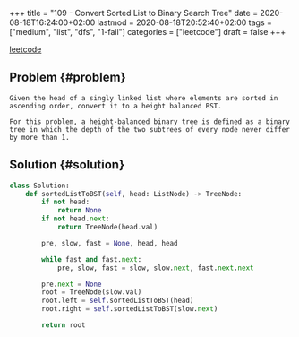 +++
title = "109 - Convert Sorted List to Binary Search Tree"
date = 2020-08-18T16:24:00+02:00
lastmod = 2020-08-18T20:52:40+02:00
tags = ["medium", "list", "dfs", "1-fail"]
categories = ["leetcode"]
draft = false
+++

[leetcode](https://leetcode.com/problems/convert-sorted-list-to-binary-search-tree/)


## Problem {#problem}

```text
Given the head of a singly linked list where elements are sorted in ascending order, convert it to a height balanced BST.

For this problem, a height-balanced binary tree is defined as a binary tree in which the depth of the two subtrees of every node never differ by more than 1.
```


## Solution {#solution}

```python
class Solution:
    def sortedListToBST(self, head: ListNode) -> TreeNode:
        if not head:
            return None
        if not head.next:
            return TreeNode(head.val)

        pre, slow, fast = None, head, head

        while fast and fast.next:
            pre, slow, fast = slow, slow.next, fast.next.next

        pre.next = None
        root = TreeNode(slow.val)
        root.left = self.sortedListToBST(head)
        root.right = self.sortedListToBST(slow.next)

        return root
```
